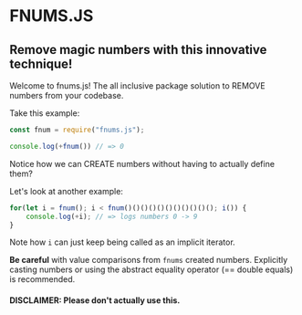 # FNUMS.JS
## Remove magic numbers with this innovative technique!

Welcome to fnums.js! The all inclusive package solution to REMOVE numbers from your codebase.

Take this example:
```js
const fnum = require("fnums.js");

console.log(+fnum()) // => 0
```

Notice how we can CREATE numbers without having to actually define them?

Let's look at another example:
```js
for(let i = fnum(); i < fnum()()()()()()()()()()(); i()) {
    console.log(+i); // => logs numbers 0 -> 9
}
```
Note how `i` can just keep being called as an implicit iterator.

**Be careful** with value comparisons from `fnums` created numbers. Explicitly casting numbers or using the abstract equality operator (== double equals) is recommended.


#### DISCLAIMER: Please don't actually use this.